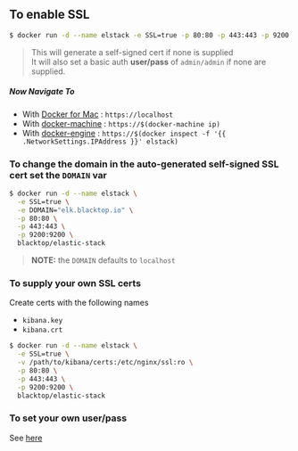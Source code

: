 ## To enable SSL  

```bash
$ docker run -d --name elstack -e SSL=true -p 80:80 -p 443:443 -p 9200:9200 blacktop/elastic-stack
```

> This will generate a self-signed cert if none is supplied  
> It will also set a basic auth **user/pass** of `admin/admin` if none are supplied.  

##### Now Navigate To

-	With [Docker for Mac](https://docs.docker.com/engine/installation/mac/) : `https://localhost`
-	With [docker-machine](https://docs.docker.com/machine/) : `https://$(docker-machine ip)`
-	With [docker-engine](https://docker.github.io/engine/installation/) : `https://$(docker inspect -f '{{ .NetworkSettings.IPAddress }}' elstack)`

### To change the domain in the auto-generated self-signed SSL cert set the `DOMAIN` var  

```bash
$ docker run -d --name elstack \
  -e SSL=true \
  -e DOMAIN="elk.blacktop.io" \
  -p 80:80 \
  -p 443:443 \
  -p 9200:9200 \
  blacktop/elastic-stack
```

> **NOTE:** the `DOMAIN` defaults to `localhost`

### To supply your own SSL certs  

Create certs with the following names

 - `kibana.key`  
 - `kibana.crt`  

```bash
$ docker run -d --name elstack \
  -e SSL=true \
  -v /path/to/kibana/certs:/etc/nginx/ssl:ro \
  -p 80:80 \
  -p 443:443 \
  -p 9200:9200 \
  blacktop/elastic-stack
```

### To set your own user/pass  

See [here](change-pass.md)
